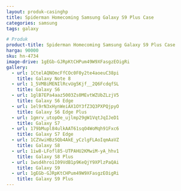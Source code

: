 ```yaml
---
layout: produk-casinghp
title: Spiderman Homecoming Samsung Galaxy S9 Plus Case
categories: samsung
tags: galaxy

# Produk
product-title: Spiderman Homecoming Samsung Galaxy S9 Plus Case
harga: 90000
sku: hn-4734
image-drive: 1gEGb-GJRpKtCHPum49W9XFasgzEOigRi
gallery:
  - url: 1CtelAQNOmcFfCOc0F0y2te4aoeuC38pi
    title: Galaxy Note 8
  - url: 1_5VMBiMENIlRcvUg5Kjf__2Q6FcdqfSL
    title: Galaxy S6
  - url: 1glB7EPa4aaz5003Zs0MEvtWZUbZLzjV5
    title: Galaxy S6 Edge
  - url: 1el9rN3xHynWeiAX1OY3fZ3Q3PXPQjpyO
    title: Galaxy S6 Edge Plus
  - url: 1gmrv_utopOe_ujlmp29gW1VqtJqIJeD1
    title: Galaxy S7
  - url: 179bMupl84ulkAAT61sqO4WoMqh91Fxc6
    title: Galaxy S7 Edge
  - url: 1CZVwiHBz5Qb4AkE_yCzlgFLAoIqmAaVZ
    title: Galaxy S8
  - url: 1iw8-LFofl85-UTPAHU2KMwiM-yA_hhv1
    title: Galaxy S8 Plus
  - url: 1wsd4hroiI09VdB1p9KeQjY9XPlzPaQAi
    title: Galaxy S9
  - url: 1gEGb-GJRpKtCHPum49W9XFasgzEOigRi
    title: Galaxy S9 Plus
---
```

